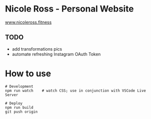 # Nicole Ross - Personal Website

www.nicoleross.fitness

## TODO

- add transformations pics
- automate refreshing Instagram OAuth Token

# How to use

```
# Development
npm run watch    # watch CSS; use in conjunction with VSCode Live Server

# Deploy
npm run build
git push origin
```
